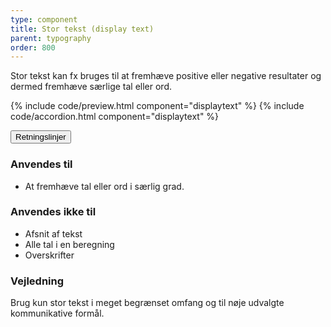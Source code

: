 ```yaml
---
type: component
title: Stor tekst (display text)
parent: typography
order: 800
---
```


<p class="font-lead">Stor tekst kan fx bruges til at fremhæve positive eller negative resultater og dermed fremhæve særlige tal eller ord. </p>

{% include code/preview.html component="displaytext" %}
{% include code/accordion.html component="displaytext" %}

<div class="accordion accordion-bordered">
  <button class="button-unstyled accordion-button"
      aria-expanded="true" aria-controls="typodisplay-docs">
    Retningslinjer
  </button>
  <div id="typodisplay-docs" aria-hidden="false" class="accordion-content">
      <section>   
        <h3 class="h4">Anvendes til</h3>
        <ul>
            <li>At fremhæve tal eller ord i særlig grad.</li>
        </ul>
        <h3 class="h4">Anvendes ikke til</h3>
        <ul>
            <li>Afsnit af tekst</li>
            <li>Alle tal i en beregning</li>
            <li>Overskrifter</li>
        </ul>
        <h3 class="h4">Vejledning</h3>
        <p>Brug kun stor tekst i meget begrænset omfang og til nøje udvalgte kommunikative formål.</p>
      </section>
  </div>
</div>
